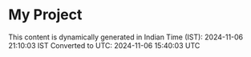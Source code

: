 # My Project

This content is dynamically generated in Indian Time (IST): 2024-11-06 21:10:03 IST
Converted to UTC: 2024-11-06 15:40:03 UTC
